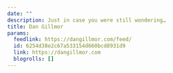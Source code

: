 ```yaml
---
date: ""
description: Just in case you were still wondering…
title: Dan Gillmor
params:
  feedlink: https://dangillmor.com/feed/
  id: 6254d38e2c67a533154d660bcd8931d9
  link: https://dangillmor.com
  blogrolls: []
---
```

